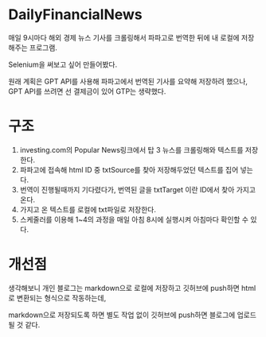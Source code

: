 # DailyFinancialNews

매일 9시마다 해외 경제 뉴스 기사를 크롤링해서 파파고로 번역한 뒤에 내 로컬에 저장해주는 프로그램.

Selenium을 써보고 싶어 만들어봤다.

원래 계획은 GPT API를 사용해 파파고에서 번역된 기사를 요약해 저장하려 했으나, GPT API를 쓰려면 선 결제금이 있어 GTP는 생략했다.

# 구조

1. investing.com의 Popular News링크에서 탑 3 뉴스를 크롤링해와 텍스트를 저장한다.
2. 파파고에 접속해 html ID 중 txtSource를 찾아 저장해두었던 텍스트를 집어 넣는다. 
3. 번역이 진행될때까지 기다렸다가, 번역된 글을 txtTarget 이란 ID에서 찾아 가지고 온다.
4. 가지고 온 텍스트를 로컬에 txt파일로 저장한다.
5. 스케줄러를 이용해 1~4의 과정을 매일 아침 8시에 실행시켜 아침마다 확인할 수 있다.

# 개선점
생각해보니 개인 블로그는 markdown으로 로컬에 저장하고 깃허브에 push하면 html로 변환되는 형식으로 작동하는데, 

markdown으로 저장되도록 하면 별도 작업 없이 깃허브에 push하면 블로그에 업로드 될 것 같다.

